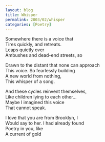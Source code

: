 ```yaml
---
layout: blog
title: Whisper
permalink: 2003/02/whisper
categories: [Poetry]
---
```


<p>Somewhere there is a voice that<br />
Tires quickly, and retreats.<br />
Leaps quietly over<br />
Ambushes and dead-end streets, so </p>
<p>Drawn to the distant that none can approach<br />
This voice. So fearlessly building<br />
A new world from nothing,<br />
This whisper of a song.</p>
<p>And these cycles reinvent themselves,<br />
Like children lying to each other…<br />
Maybe I imagined this voice<br />
That cannot speak.</p>
<p>I love that you are from Brooklyn, I<br />
Would say to her. I had already found<br />
Poetry in you, like<br />
A current of gold</p>
